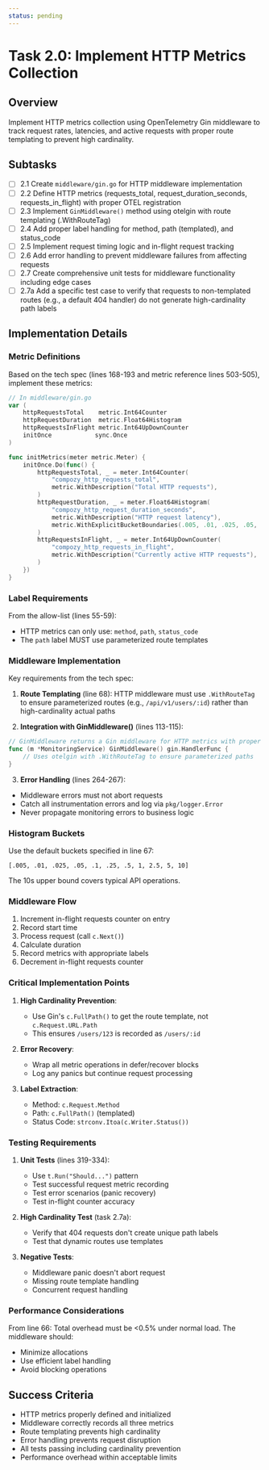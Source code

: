 ```yaml
---
status: pending
---
```


# Task 2.0: Implement HTTP Metrics Collection

## Overview

Implement HTTP metrics collection using OpenTelemetry Gin middleware to track request rates, latencies, and active requests with proper route templating to prevent high cardinality.

## Subtasks

- [ ] 2.1 Create `middleware/gin.go` for HTTP middleware implementation
- [ ] 2.2 Define HTTP metrics (requests_total, request_duration_seconds, requests_in_flight) with proper OTEL registration
- [ ] 2.3 Implement `GinMiddleware()` method using otelgin with route templating (.WithRouteTag)
- [ ] 2.4 Add proper label handling for method, path (templated), and status_code
- [ ] 2.5 Implement request timing logic and in-flight request tracking
- [ ] 2.6 Add error handling to prevent middleware failures from affecting requests
- [ ] 2.7 Create comprehensive unit tests for middleware functionality including edge cases
- [ ] 2.7a Add a specific test case to verify that requests to non-templated routes (e.g., a default 404 handler) do not generate high-cardinality path labels

## Implementation Details

### Metric Definitions

Based on the tech spec (lines 168-193 and metric reference lines 503-505), implement these metrics:

```go
// In middleware/gin.go
var (
    httpRequestsTotal    metric.Int64Counter
    httpRequestDuration  metric.Float64Histogram
    httpRequestsInFlight metric.Int64UpDownCounter
    initOnce            sync.Once
)

func initMetrics(meter metric.Meter) {
    initOnce.Do(func() {
        httpRequestsTotal, _ = meter.Int64Counter(
            "compozy_http_requests_total",
            metric.WithDescription("Total HTTP requests"),
        )
        httpRequestDuration, _ = meter.Float64Histogram(
            "compozy_http_request_duration_seconds",
            metric.WithDescription("HTTP request latency"),
            metric.WithExplicitBucketBoundaries(.005, .01, .025, .05, .1, .25, .5, 1, 2.5, 5, 10),
        )
        httpRequestsInFlight, _ = meter.Int64UpDownCounter(
            "compozy_http_requests_in_flight",
            metric.WithDescription("Currently active HTTP requests"),
        )
    })
}
```

### Label Requirements

From the allow-list (lines 55-59):

- HTTP metrics can only use: `method`, `path`, `status_code`
- The `path` label MUST use parameterized route templates

### Middleware Implementation

Key requirements from the tech spec:

1. **Route Templating** (line 68): HTTP middleware must use `.WithRouteTag` to ensure parameterized routes (e.g., `/api/v1/users/:id`) rather than high-cardinality actual paths

2. **Integration with GinMiddleware()** (lines 113-115):

```go
// GinMiddleware returns a Gin middleware for HTTP metrics with proper route templating.
func (m *MonitoringService) GinMiddleware() gin.HandlerFunc {
    // Uses otelgin with .WithRouteTag to ensure parameterized paths
}
```

3. **Error Handling** (lines 264-267):

- Middleware errors must not abort requests
- Catch all instrumentation errors and log via `pkg/logger.Error`
- Never propagate monitoring errors to business logic

### Histogram Buckets

Use the default buckets specified in line 67:

```
[.005, .01, .025, .05, .1, .25, .5, 1, 2.5, 5, 10]
```

The 10s upper bound covers typical API operations.

### Middleware Flow

1. Increment in-flight requests counter on entry
2. Record start time
3. Process request (call `c.Next()`)
4. Calculate duration
5. Record metrics with appropriate labels
6. Decrement in-flight requests counter

### Critical Implementation Points

1. **High Cardinality Prevention**:

    - Use Gin's `c.FullPath()` to get the route template, not `c.Request.URL.Path`
    - This ensures `/users/123` is recorded as `/users/:id`

2. **Error Recovery**:

    - Wrap all metric operations in defer/recover blocks
    - Log any panics but continue request processing

3. **Label Extraction**:
    - Method: `c.Request.Method`
    - Path: `c.FullPath()` (templated)
    - Status Code: `strconv.Itoa(c.Writer.Status())`

### Testing Requirements

1. **Unit Tests** (lines 319-334):

    - Use `t.Run("Should...")` pattern
    - Test successful request metric recording
    - Test error scenarios (panic recovery)
    - Test in-flight counter accuracy

2. **High Cardinality Test** (task 2.7a):

    - Verify that 404 requests don't create unique path labels
    - Test that dynamic routes use templates

3. **Negative Tests**:
    - Middleware panic doesn't abort request
    - Missing route template handling
    - Concurrent request handling

### Performance Considerations

From line 66: Total overhead must be <0.5% under normal load. The middleware should:

- Minimize allocations
- Use efficient label handling
- Avoid blocking operations

## Success Criteria

- HTTP metrics properly defined and initialized
- Middleware correctly records all three metrics
- Route templating prevents high cardinality
- Error handling prevents request disruption
- All tests passing including cardinality prevention
- Performance overhead within acceptable limits
